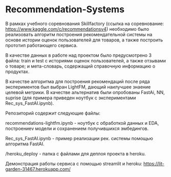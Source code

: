 # Recommendation-Systems

В рамках учебного соревнования Skillfactory (ссылка на соревнование: https://www.kaggle.com/c/recommendationsv4) необходимо было реализовать алгоритм построения рекомендательной системы на основе истории оценок пользователей для товаров, а также построить прототип работающего сервиса.

В качестве данных в работе над проектом было предусмотрено 3 файла: train и test с историями оценок пользователей, а также отзывами о товаре; и мета-словарь, содержащий справочную информацию о продуктах.

В качестве алгоритма для построения рекомендаций после ряда экспериментов был выбран LightFM, дающий наилучшее знаение целевой метрики. В качестве альтернатив были опробованы FastAi, NN, suprise (для примера приведен ноутбук с экспериментами Rec_sys_FastAI.ipynb).

Репозиторий содержит следующие файлы:

recommendations-lightfm.ipynb - ноутбук с обработкой данных и EDA, построениеv модели и сохранением получившихся эмбедингов.

Rec_sys_FastAI.ipynb - пример реализации рек. системы  помощью алгоритма FastAI.

/heroku_deploy - папка с файлами для деплоя проекта в heroku.


Демонстрация работы сервиса с помощью streamlit и heroku: https://lit-garden-31467.herokuapp.com/
